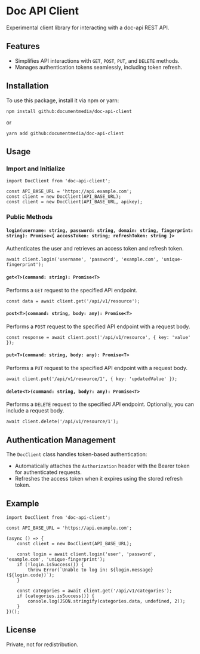 # Doc API Client

Experimental client library for interacting with a doc-api REST API.

## Features

- Simplifies API interactions with `GET`, `POST`, `PUT`, and `DELETE` methods.
- Manages authentication tokens seamlessly, including token refresh.

## Installation

To use this package, install it via npm or yarn:

    npm install github:documentmedia/doc-api-client

or

    yarn add github:documentmedia/doc-api-client

## Usage

### Import and Initialize

    import DocClient from 'doc-api-client';

    const API_BASE_URL = 'https://api.example.com';
    const client = new DocClient(API_BASE_URL);
    const client = new DocClient(API_BASE_URL, apikey);


### Public Methods

#### `login(username: string, password: string, domain: string, fingerprint: string): Promise<{ accessToken: string; refreshToken: string }>`

Authenticates the user and retrieves an access token and refresh token.

    await client.login('username', 'password', 'example.com', 'unique-fingerprint');

#### `get<T>(command: string): Promise<T>`

Performs a `GET` request to the specified API endpoint.

    const data = await client.get('/api/v1/resource');

#### `post<T>(command: string, body: any): Promise<T>`

Performs a `POST` request to the specified API endpoint with a request body.

    const response = await client.post('/api/v1/resource', { key: 'value' });

#### `put<T>(command: string, body: any): Promise<T>`

Performs a `PUT` request to the specified API endpoint with a request body.

    await client.put('/api/v1/resource/1', { key: 'updatedValue' });

#### `delete<T>(command: string, body?: any): Promise<T>`

Performs a `DELETE` request to the specified API endpoint. Optionally, you can include a request body.

    await client.delete('/api/v1/resource/1');

## Authentication Management

The `DocClient` class handles token-based authentication:
- Automatically attaches the `Authorization` header with the Bearer token for authenticated requests.
- Refreshes the access token when it expires using the stored refresh token.

## Example

    import DocClient from 'doc-api-client';

    const API_BASE_URL = 'https://api.example.com';

    (async () => {
        const client = new DocClient(API_BASE_URL);

        const login = await client.login('user', 'password', 'example.com', 'unique-fingerprint');
        if (!login.isSuccess()) {
            throw Error(`Unable to log in: ${login.message} (${login.code})`);
        }

        const categories = await client.get('/api/v1/categories');
        if (categories.isSuccess()) {
            console.log(JSON.stringify(categories.data, undefined, 2));
        }
    })();

## License

Private, not for redistribution.
